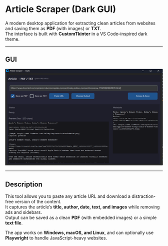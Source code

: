 # Article Scraper (Dark GUI)

A modern desktop application for extracting clean articles from websites and saving them as **PDF** (with images) or **TXT**.  
The interface is built with **CustomTkinter** in a VS Code–inspired dark theme.

---

##  GUI 

<p align="center">
  <img src="images/gui.png" alt="Article Scraper GUI" width="700"/>
</p>

---

## Description

This tool allows you to paste any article URL and download a distraction-free version of the content.  
It captures the article’s **title, author, date, text, and images** while removing ads and sidebars.  
Output can be saved as a clean **PDF** (with embedded images) or a simple **text file**.  

The app works on **Windows, macOS, and Linux**, and can optionally use **Playwright** to handle JavaScript-heavy websites.

